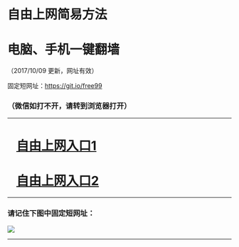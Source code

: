 ﻿# 自由上网简易方法

# 电脑、手机一键翻墙

（2017/10/09 更新，网址有效）

固定短网址：https://git.io/free99

### （微信如打不开，请转到浏览器打开）


***





# &nbsp;&nbsp; <a href="http://ft1328025412.fwq-tz-1001.info/fwqtz01.html?t=10090015693 " target="_blank">自由上网入口1</a>
# &nbsp;&nbsp; <a href="http://ft1598623203.fwq-tz-1002.info/fwqtz02.html?t=100900115540 " target="_blank">自由上网入口2</a>
***

### 请记住下图中固定短网址：

<img src="https://s3-us-west-2.amazonaws.com/fwq-1001/yjfq-20170905okok.png" /> 


***

